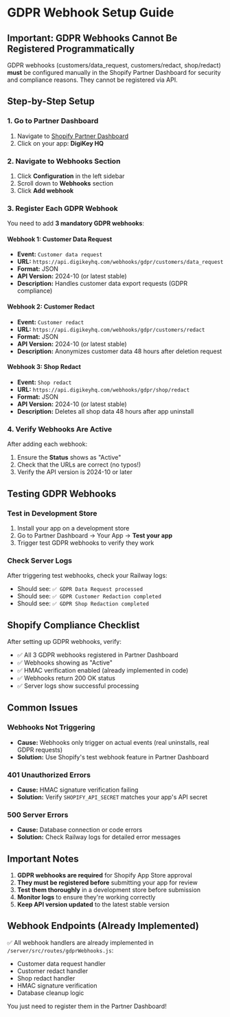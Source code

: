 # GDPR Webhook Setup Guide

## Important: GDPR Webhooks Cannot Be Registered Programmatically

GDPR webhooks (customers/data_request, customers/redact, shop/redact) **must** be configured manually in the Shopify Partner Dashboard for security and compliance reasons. They cannot be registered via API.

## Step-by-Step Setup

### 1. Go to Partner Dashboard
1. Navigate to [Shopify Partner Dashboard](https://partners.shopify.com)
2. Click on your app: **DigiKey HQ**

### 2. Navigate to Webhooks Section
1. Click **Configuration** in the left sidebar
2. Scroll down to **Webhooks** section
3. Click **Add webhook**

### 3. Register Each GDPR Webhook

You need to add **3 mandatory GDPR webhooks**:

#### Webhook 1: Customer Data Request
- **Event:** `Customer data request`
- **URL:** `https://api.digikeyhq.com/webhooks/gdpr/customers/data_request`
- **Format:** JSON
- **API Version:** 2024-10 (or latest stable)
- **Description:** Handles customer data export requests (GDPR compliance)

#### Webhook 2: Customer Redact
- **Event:** `Customer redact`
- **URL:** `https://api.digikeyhq.com/webhooks/gdpr/customers/redact`
- **Format:** JSON
- **API Version:** 2024-10 (or latest stable)
- **Description:** Anonymizes customer data 48 hours after deletion request

#### Webhook 3: Shop Redact
- **Event:** `Shop redact`
- **URL:** `https://api.digikeyhq.com/webhooks/gdpr/shop/redact`
- **Format:** JSON
- **API Version:** 2024-10 (or latest stable)
- **Description:** Deletes all shop data 48 hours after app uninstall

### 4. Verify Webhooks Are Active

After adding each webhook:
1. Ensure the **Status** shows as "Active"
2. Check that the URLs are correct (no typos!)
3. Verify the API version is 2024-10 or later

## Testing GDPR Webhooks

### Test in Development Store

1. Install your app on a development store
2. Go to Partner Dashboard → Your App → **Test your app**
3. Trigger test GDPR webhooks to verify they work

### Check Server Logs

After triggering test webhooks, check your Railway logs:
- Should see: `✅ GDPR Data Request processed`
- Should see: `✅ GDPR Customer Redaction completed`
- Should see: `✅ GDPR Shop Redaction completed`

## Shopify Compliance Checklist

After setting up GDPR webhooks, verify:
- ✅ All 3 GDPR webhooks registered in Partner Dashboard
- ✅ Webhooks showing as "Active"
- ✅ HMAC verification enabled (already implemented in code)
- ✅ Webhooks return 200 OK status
- ✅ Server logs show successful processing

## Common Issues

### Webhooks Not Triggering
- **Cause:** Webhooks only trigger on actual events (real uninstalls, real GDPR requests)
- **Solution:** Use Shopify's test webhook feature in Partner Dashboard

### 401 Unauthorized Errors
- **Cause:** HMAC signature verification failing
- **Solution:** Verify `SHOPIFY_API_SECRET` matches your app's API secret

### 500 Server Errors
- **Cause:** Database connection or code errors
- **Solution:** Check Railway logs for detailed error messages

## Important Notes

1. **GDPR webhooks are required** for Shopify App Store approval
2. **They must be registered before** submitting your app for review
3. **Test them thoroughly** in a development store before submission
4. **Monitor logs** to ensure they're working correctly
5. **Keep API version updated** to the latest stable version

## Webhook Endpoints (Already Implemented)

✅ All webhook handlers are already implemented in `/server/src/routes/gdprWebhooks.js`:
- Customer data request handler
- Customer redact handler
- Shop redact handler
- HMAC signature verification
- Database cleanup logic

You just need to register them in the Partner Dashboard!
